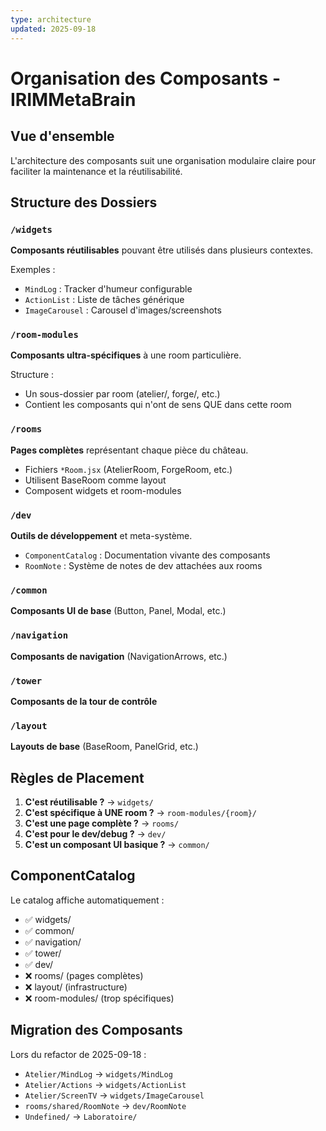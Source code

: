 ```yaml
---
type: architecture
updated: 2025-09-18
---
```


# Organisation des Composants - IRIMMetaBrain

## Vue d'ensemble

L'architecture des composants suit une organisation modulaire claire pour faciliter la maintenance et la réutilisabilité.

## Structure des Dossiers

### `/widgets`
**Composants réutilisables** pouvant être utilisés dans plusieurs contextes.

Exemples :
- `MindLog` : Tracker d'humeur configurable
- `ActionList` : Liste de tâches générique
- `ImageCarousel` : Carousel d'images/screenshots

### `/room-modules`
**Composants ultra-spécifiques** à une room particulière.

Structure :
- Un sous-dossier par room (atelier/, forge/, etc.)
- Contient les composants qui n'ont de sens QUE dans cette room

### `/rooms`
**Pages complètes** représentant chaque pièce du château.

- Fichiers `*Room.jsx` (AtelierRoom, ForgeRoom, etc.)
- Utilisent BaseRoom comme layout
- Composent widgets et room-modules

### `/dev`
**Outils de développement** et meta-système.

- `ComponentCatalog` : Documentation vivante des composants
- `RoomNote` : Système de notes de dev attachées aux rooms

### `/common`
**Composants UI de base** (Button, Panel, Modal, etc.)

### `/navigation`
**Composants de navigation** (NavigationArrows, etc.)

### `/tower`
**Composants de la tour de contrôle**

### `/layout`
**Layouts de base** (BaseRoom, PanelGrid, etc.)

## Règles de Placement

1. **C'est réutilisable ?** → `widgets/`
2. **C'est spécifique à UNE room ?** → `room-modules/{room}/`
3. **C'est une page complète ?** → `rooms/`
4. **C'est pour le dev/debug ?** → `dev/`
5. **C'est un composant UI basique ?** → `common/`

## ComponentCatalog

Le catalog affiche automatiquement :
- ✅ widgets/
- ✅ common/
- ✅ navigation/
- ✅ tower/
- ✅ dev/
- ❌ rooms/ (pages complètes)
- ❌ layout/ (infrastructure)
- ❌ room-modules/ (trop spécifiques)

## Migration des Composants

Lors du refactor de 2025-09-18 :
- `Atelier/MindLog` → `widgets/MindLog`
- `Atelier/Actions` → `widgets/ActionList`
- `Atelier/ScreenTV` → `widgets/ImageCarousel`
- `rooms/shared/RoomNote` → `dev/RoomNote`
- `Undefined/` → `Laboratoire/`